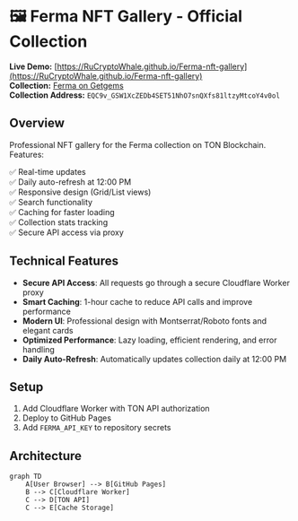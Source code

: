 # 🖼️ Ferma NFT Gallery - Official Collection

**Live Demo:** [https://RuCryptoWhale.github.io/Ferma-nft-gallery](https://RuCryptoWhale.github.io/Ferma-nft-gallery)  
**Collection:** [Ferma on Getgems](https://getgems.io/ferma)  
**Collection Address:** `EQC9v_GSW1XcZEDb4SET51NhO7snQXfs81ltzyMtcoY4v0ol`

## Overview
Professional NFT gallery for the Ferma collection on TON Blockchain. Features:

✅ Real-time updates  
✅ Daily auto-refresh at 12:00 PM  
✅ Responsive design (Grid/List views)  
✅ Search functionality  
✅ Caching for faster loading  
✅ Collection stats tracking  
✅ Secure API access via proxy

## Technical Features
- **Secure API Access**: All requests go through a secure Cloudflare Worker proxy
- **Smart Caching**: 1-hour cache to reduce API calls and improve performance
- **Modern UI**: Professional design with Montserrat/Roboto fonts and elegant cards
- **Optimized Performance**: Lazy loading, efficient rendering, and error handling
- **Daily Auto-Refresh**: Automatically updates collection daily at 12:00 PM

## Setup
1. Add Cloudflare Worker with TON API authorization
2. Deploy to GitHub Pages
3. Add `FERMA_API_KEY` to repository secrets

## Architecture
```mermaid
graph TD
    A[User Browser] --> B[GitHub Pages]
    B --> C[Cloudflare Worker]
    C --> D[TON API]
    C --> E[Cache Storage]
